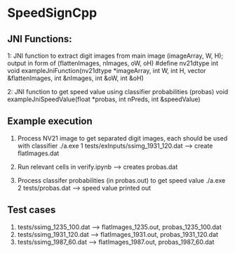 # SpeedSignCpp

## JNI Functions:
1: JNI function to extract digit images from main image (imageArray, W, H); output in form of (flattenImages, nImages, oW, oH)
#define nv21dtype int
void exampleJniFunction(nv21dtype *imageArray, int W, int H, vector<int> &flattenImages, int &nImages, int &oW, int &oH)

2: JNI function to get speed value using classifier probabilities (probas)
void exampleJniSpeedValue(float *probas, int nPreds, int &speedValue)

## Example execution
1. Process NV21 image to get separated digit images, each should be used with classifier
./a.exe 1 tests/exInputs/ssimg_1931_120.dat --> create flatImages.dat

2. Run relevant cells in verify.ipynb --> creates probas.dat

3. Process classifer probabilities (in probas.out) to get speed value
./a.exe 2 tests/probas.dat --> speed value printed out

## Test cases
1. tests/ssimg_1235_100.dat --> flatImages_1235.out, probas_1235_100.dat    
2. tests/ssimg_1931_120.dat --> flatImages_1931.out, probas_1931_120.dat
3. tests/ssimg_1987_60.dat  --> flatImages_1987.out, probas_1987_60.dat
